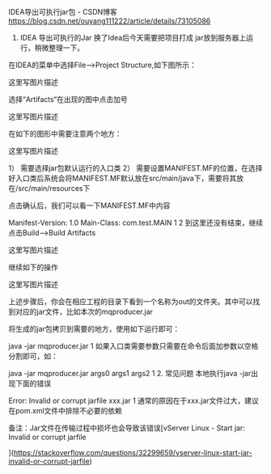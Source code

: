 IDEA导出可执行jar包 - CSDN博客 https://blog.csdn.net/ouyang111222/article/details/73105086

1. IDEA 导出可执行的Jar
换了Idea后今天需要把项目打成 jar放到服务器上运行，稍微整理一下。

在IDEA的菜单中选择File–>Project Structure,如下图所示：

这里写图片描述

选择“Artifacts“在出现的图中点击加号

这里写图片描述

在如下的图形中需要注意两个地方：

这里写图片描述

1） 需要选择jar包默认运行的入口类 
2） 需要设置MANIFEST.MF的位置，在选择好入口类后系统会将MANIFEST.MF默认放在src/main/java下，需要将其放在/src/main/resources下

点击确认后，我们可以看一下MANIFEST.MF中内容

Manifest-Version: 1.0
Main-Class: com.test.MAIN
1
2
到这里还没有结束，继续点击Build–>Build Artifacts

这里写图片描述

继续如下的操作

这里写图片描述

上述步骤后，你会在相应工程的目录下看到一个名称为out的文件夹。其中可以找到对应的jar文件，比如本次的mqproducer.jar

将生成的jar包拷贝到需要的地方，使用如下运行即可：

java -jar mqproducer.jar
1
如果入口类需要参数只需要在命令后面加参数以空格分割即可，如：

java -jar mqproducer.jar args0 args1 args2
1
2. 常见问题
本地执行java -jar出现下面的错误

Error: Invalid or corrupt jarfile xxx.jar
1
通常的原因在于xxx.jar文件过大，建议在pom.xml文件中排除不必要的依赖

备注：Jar文件在传输过程中损坏也会导致该错误[vServer Linux - Start jar: Invalid or corrupt jarfile

](https://stackoverflow.com/questions/32299659/vserver-linux-start-jar-invalid-or-corrupt-jarfile)